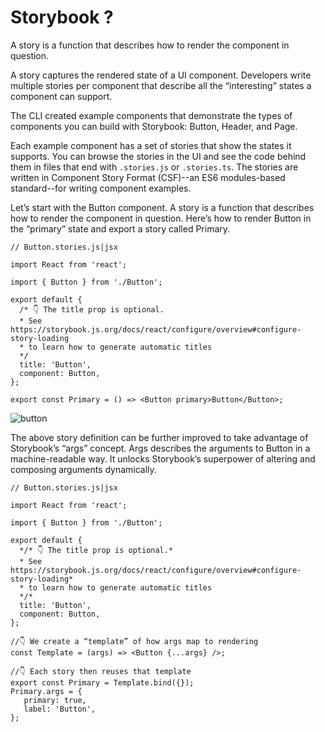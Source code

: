 # Storybook ?
A story is a function that describes how to render the component in question.

A story captures the rendered state of a UI component. Developers write multiple stories per component that describe all the “interesting” states a component can support.

The CLI created example components that demonstrate the types of components you can build with Storybook: Button, Header, and Page.

Each example component has a set of stories that show the states it supports. You can browse the stories in the UI and see the code behind them in files that end with `.stories.js` or `.stories.ts`. The stories are written in Component Story Format (CSF)--an ES6 modules-based standard--for writing component examples.

Let’s start with the Button component. A story is a function that describes how to render the component in question. Here’s how to render Button in the “primary” state and export a story called Primary.

```
// Button.stories.js|jsx

import React from 'react';

import { Button } from './Button';

export default {
  /* 👇 The title prop is optional.
  * See https://storybook.js.org/docs/react/configure/overview#configure-story-loading
  * to learn how to generate automatic titles
  */
  title: 'Button',
  component: Button,
};

export const Primary = () => <Button primary>Button</Button>; 
```

![button](https://storybook.js.org/d1406df7f9ce817ae0e5b3eb5f1bf1f3/example-button-noargs.png)


The above story definition can be further improved to take advantage of Storybook’s “args” concept. Args describes the arguments to Button in a machine-readable way. It unlocks Storybook’s superpower of altering and composing arguments dynamically.

```
// Button.stories.js|jsx

import React from 'react';

import { Button } from './Button';

export default {
  */* 👇 The title prop is optional.*
  * See https://storybook.js.org/docs/react/configure/overview#configure-story-loading*
  * to learn how to generate automatic titles
  */*
  title: 'Button',
  component: Button,
};

//👇 We create a “template” of how args map to rendering
const Template = (args) => <Button {...args} />;

//👇 Each story then reuses that template
export const Primary = Template.bind({});
Primary.args = {
   primary: true,
   label: 'Button',
};
```